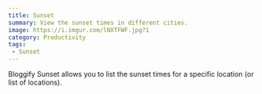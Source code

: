 ```yaml
---
title: Sunset
summary: View the sunset times in different cities.
image: https://i.imgur.com/lNXTFWF.jpg?1
category: Productivity
tags:
 - Sunset
---
```


Bloggify Sunset allows you to list the sunset times for a specific location (or list of locations).


